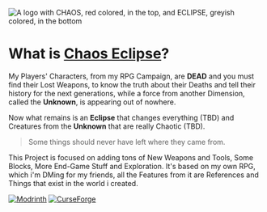 ![A logo with CHAOS, red colored, in the top, and ECLIPSE, greyish colored, in the bottom](https://cdn.modrinth.com/data/cached_images/dc0281b9b0be41c7707547ad2d6aa9361a2a89e0.png)


# What is [Chaos Eclipse](https://modrinth.com/mod/chaos-eclipse)?
My Players' Characters, from my RPG Campaign, are **DEAD** and you must find their Lost Weapons, to know the truth about their Deaths and tell their history for the next generations, while a force from another Dimension, called the **Unknown**, is appearing out of nowhere.

Now what remains is an **Eclipse** that changes everything (TBD) and Creatures from the **Unknown** that are really Chaotic (TBD). 
> Some things should never have left where they came from.

This Project is focused on adding tons of New Weapons and Tools, Some Blocks, More End-Game Stuff and Exploration. It's based on my own RPG, which i'm DMing for my friends, all the Features from it are References and Things that exist in the world i created.

[![Modrinth](https://img.shields.io/modrinth/dt/MSLd8JEC?style=flat&logo=modrinth&label=Modrinth&labelColor=000000&color=00BF5D
)](https://modrinth.com/mod/chaos-eclipse) [![CurseForge](https://cf.way2muchnoise.eu/1094831.svg)
](https://www.curseforge.com/minecraft/mc-mods/chaos-eclipse)
